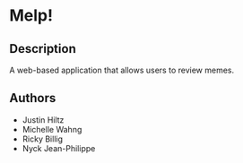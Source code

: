 # Melp!

## Description
A web-based application that allows users to review memes.

## Authors
* Justin Hiltz
* Michelle Wahng
* Ricky Billig
* Nyck Jean-Philippe
